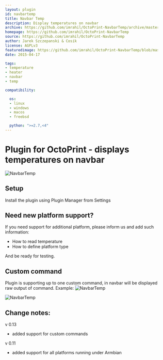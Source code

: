 ```yaml
---
layout: plugin
id: navbartemp
title: Navbar Temp
description: Display temperatures on navbar
archive: https://github.com/imrahil/OctoPrint-NavbarTemp/archive/master.zip
homepage: https://github.com/imrahil/OctoPrint-NavbarTemp
source: https://github.com/imrahil/OctoPrint-NavbarTemp
author: Jarek Szczepanski & Cosik
license: AGPLv3
featuredimage: https://github.com/imrahil/OctoPrint-NavbarTemp/blob/master/images/navbar.png?raw=true
date: 2015-04-17

tags:
- temperature
- heater
- navbar
- temp

compatibility:

  os:
  - linux
  - windows
  - macos
  - freebsd

  python: ">=2.7,<4"
---
```


# Plugin for OctoPrint - displays temperatures on navbar

![NavbarTemp](https://github.com/imrahil/OctoPrint-NavbarTemp/blob/master/images/navbar.png?raw=true) 


## Setup

Install the plugin using Plugin Manager from Settings

## Need new platform support?
If you need support for additional platform, please inform us and add such information:
* How to read temperature
* How to define platform type

And be ready for testing.

## Custom command
Plugin is supporting up to one custom command, in navbar will be displayed raw output 
of command.
Example:
![NavbarTemp](https://github.com/imrahil/OctoPrint-NavbarTemp/blob/master/images/custom_cmd_cfg1.png?raw=true) 

![NavbarTemp](https://github.com/imrahil/OctoPrint-NavbarTemp/blob/master/images/custom_cmd_bar1.png?raw=true) 


## Change notes:
v 0.13 
- added support for custom commands  

v 0.11 
- added support for all platforms running under Armbian  

